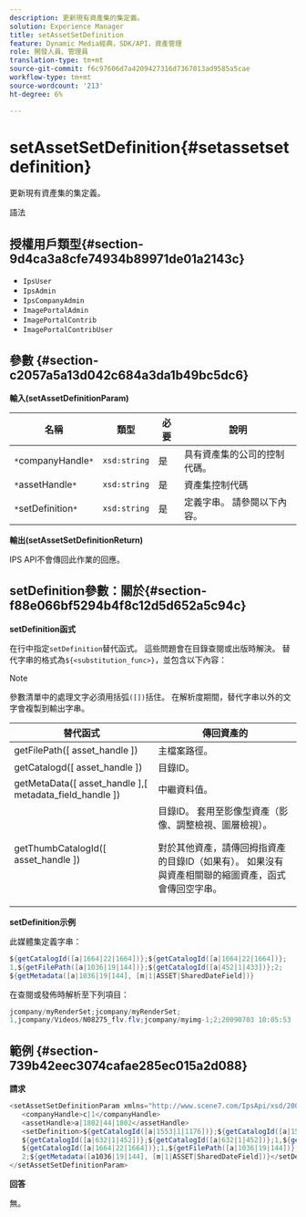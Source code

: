 ```yaml
---
description: 更新現有資產集的集定義。
solution: Experience Manager
title: setAssetSetDefinition
feature: Dynamic Media經典，SDK/API，資產管理
role: 開發人員、管理員
translation-type: tm+mt
source-git-commit: f6c97606d7a4209427316d7367013ad9585a5cae
workflow-type: tm+mt
source-wordcount: '213'
ht-degree: 6%

---
```



# setAssetSetDefinition{#setassetsetdefinition}

更新現有資產集的集定義。

語法

## 授權用戶類型{#section-9d4ca3a8cfe74934b89971de01a2143c}

* `IpsUser`
* `IpsAdmin`
* `IpsCompanyAdmin`
* `ImagePortalAdmin`
* `ImagePortalContrib`
* `ImagePortalContribUser`

## 參數 {#section-c2057a5a13d042c684a3da1b49bc5dc6}

**輸入(setAssetDefinitionParam)**

| 名稱 | 類型 | 必要 | 說明 |
|---|---|---|---|
| `*`companyHandle`*` | `xsd:string` | 是 | 具有資產集的公司的控制代碼。 |
| `*`assetHandle`*` | `xsd:string` | 是 | 資產集控制代碼 |
| `*`setDefinition`*` | `xsd:string` | 是 | 定義字串。 請參閱以下內容。 |

**輸出(setAssetSetDefinitionReturn)**

IPS API不會傳回此作業的回應。

## setDefinition參數：關於{#section-f88e066bf5294b4f8c12d5d652a5c94c}

**setDefinition函式**

在行中指定`setDefinition`替代函式。 這些問題會在目錄查閱或出版時解決。 替代字串的格式為`${<substitution_func>}`，並包含以下內容：

>[!NOTE]
>
>參數清單中的處理文字必須用括弧`([])`括住。 在解析度期間，替代字串以外的文字會複製到輸出字串。

<table id="table_A93D2C273B694C289208AA926B2597CD"> 
 <thead> 
  <tr> 
   <th colname="col1" class="entry"> 替代函式 </th> 
   <th colname="col2" class="entry"> 傳回資產的 </th> 
  </tr> 
 </thead>
 <tbody> 
  <tr> 
   <td colname="col1"> <span class="codeph"> getFilePath([  <span class="varname"> asset_handle </span>])  </span> </td> 
   <td colname="col2"> 主檔案路徑。 </td> 
  </tr> 
  <tr> 
   <td colname="col1"> <span class="codeph"> getCatalogd([  <span class="varname"> asset_handle </span>])  </span> </td> 
   <td colname="col2"> 目錄ID。 </td> 
  </tr> 
  <tr> 
   <td colname="col1"> <span class="codeph"> getMetaData([  <span class="varname"> asset_handle  </span>],[  <span class="varname"> metadata_field_handle  </span>])  </span> </td> 
   <td colname="col2"> 中繼資料值。 </td> 
  </tr> 
  <tr> 
   <td colname="col1"> <span class="codeph"> getThumbCatalogId([  <span class="varname"> asset_handle </span>])  </span> </td> 
   <td colname="col2"> 目錄ID。 套用至影像型資產（影像、調整檢視、圖層檢視）。 <p>對於其他資產，請傳回拇指資產的目錄ID（如果有）。 如果沒有與資產相關聯的縮圖資產，函式會傳回空字串。 </p> </td> 
  </tr> 
 </tbody> 
</table>

**setDefinition示例**

此媒體集定義字串：

```java
${getCatalogId([a|1664|22|1664])};${getCatalogId([a|1664|22|1664])}; 
1,${getFilePath([a|1036|19|144])};${getCatalogId([a|452|1|433])};2; 
${getMetadata([a|1036|19|144], [m|1|ASSET|SharedDateField])}
```

在查閱或發佈時解析至下列項目：

```java
jcompany/myRenderSet;jcompany/myRenderSet; 
1,jcompany/Videos/N08275_flv.flv;jcompany/myimg-1;2;20090703 10:05:53
```

## 範例 {#section-739b42eec3074cafae285ec015a2d088}

**請求**

```java
<setAssetSetDefinitionParam xmlns="http://www.scene7.com/IpsApi/xsd/2009-07-31"> 
   <companyHandle>c|1</companyHandle> 
   <assetHandle>a|1802|44|1802</assetHandle> 
   <setDefinition>${getCatalogId([a|1553|1|1176])};${getCatalogId([a|1553|1|1176])};1;img1, 
   ${getCatalogId([a|632|1|452])};${getCatalogId([a|632|1|452])};1,${getCatalogId([a|1664|22|1664])}; 
   ${getCatalogId([a|1664|22|1664])};1,${getFilePath([a|1036|19|144])};${getCatalogId([ a|452|1|433])}; 
   2;${getMetadata([a1036|19|144], [m|1|ASSET|SharedDateField])}</setDefinition> 
</setAssetSetDefinitionParam>
```

**回答**

無。
